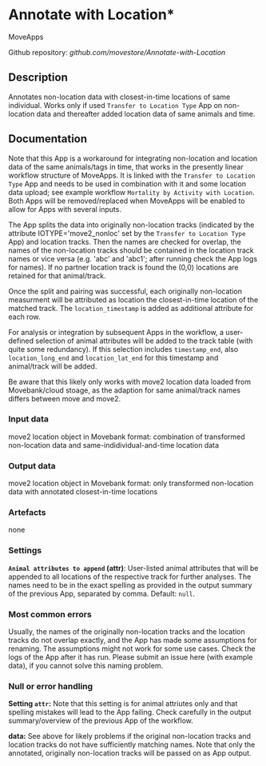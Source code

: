 # Annotate with Location*

MoveApps

Github repository: *github.com/movestore/Annotate-with-Location*

## Description
Annotates non-location data with closest-in-time locations of same individual. Works only if used `Transfer to Location Type` App on non-location data and thereafter added location data of same animals and time.

## Documentation
Note that this App is a workaround for integrating non-location and location data of the same animals/tags in time, that works in the presently linear workflow structure of MoveApps. It is linked with the `Transfer to Location Type` App and needs to be used in combination with it and some location data upload; see example workflow `Mortality by Activity with Location`. Both Apps will be removed/replaced when MoveApps will be enabled to allow for Apps with several inputs.

The App splits the data into originally non-location tracks (indicated by the attribute IOTYPE='move2_nonloc' set by the `Transfer to Location Type` App) and location tracks. Then the names are checked for overlap, the names of the non-location tracks should be contained in the location track names or vice versa (e.g. 'abc' and 'abc1'; after running check the App logs for names). If no partner location track is found the (0,0) locations are retained for that animal/track.

Once the split and pairing was successful, each originally non-location measurment will be attributed as location the closest-in-time location of the matched track. The `location_timestamp` is added as additional attribute for each row.

For analysis or integration by subsequent Apps in the workflow, a user-defined selection of animal attributes will be added to the track table (with quite some redundancy). If this selection includes `timestamp_end`, also `location_long_end` and `location_lat_end` for this timestamp and animal/track will be added.

Be aware that this likely only works with move2 location data loaded from Movebank/cloud stoage, as the adaption for same animal/track names differs between move and move2.


### Input data
move2 location object in Movebank format: combination of transformed non-location data and same-indidividual-and-time location data

### Output data
move2 location object in Movebank format: only transformed non-location data with annotated closest-in-time locations

### Artefacts
none

### Settings 
**`Animal attributes to append` (attr)**: User-listed animal attributes that will be appended to all locations of the respective track for further analyses. The names need to be in the exact spelling as provided in the output summary of the previous App, separated by comma. Default: `null`.

### Most common errors
Usually, the names of the originally non-location tracks and the location tracks do not overlap exactly, and the App has made some assumptions for renaming. The assumptions might not work for some use cases. Check the logs of the App after it has run. Please submit an issue here (with example data), if you cannot solve this naming problem.

### Null or error handling
**Setting `attr`:** Note that this setting is for animal attriutes only and that spelling mistakes will lead to the App failing. Check carefully in the output summary/overview of the previous App of the workflow.

**data:** See above for likely problems if the original non-location tracks and location tracks do not have sufficiently matching names. Note that only the annotated, originally non-location tracks will be passed on as App output.

